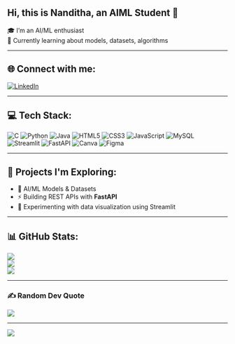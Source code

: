 ## Hi, this is Nanditha, an AIML Student 👋

🎓 I’m an AI/ML enthusiast  
🧪 Currently learning about models, datasets, algorithms 

---

## 🌐 Connect with me:
[![LinkedIn](https://img.shields.io/badge/LinkedIn-%230077B5.svg?logo=linkedin&logoColor=white)](https://www.linkedin.com/in/a-n-nanditha-562695259/)

---
## 💻 Tech Stack:
![C](https://img.shields.io/badge/c-%2300599C.svg?style=for-the-badge&logo=c&logoColor=white)
![Python](https://img.shields.io/badge/python-3670A0?style=for-the-badge&logo=python&logoColor=ffdd54)
![Java](https://img.shields.io/badge/java-%23ED8B00.svg?style=for-the-badge&logo=openjdk&logoColor=white)
![HTML5](https://img.shields.io/badge/html5-%23E34F26.svg?style=for-the-badge&logo=html5&logoColor=white)
![CSS3](https://img.shields.io/badge/css3-%231572B6.svg?style=for-the-badge&logo=css3&logoColor=white)
![JavaScript](https://img.shields.io/badge/javascript-%23323330.svg?style=for-the-badge&logo=javascript&logoColor=%23F7DF1E)
![MySQL](https://img.shields.io/badge/mysql-4479A1.svg?style=for-the-badge&logo=mysql&logoColor=white)
![Streamlit](https://img.shields.io/badge/Streamlit-%23FE4B4B.svg?style=for-the-badge&logo=streamlit&logoColor=white)
![FastAPI](https://img.shields.io/badge/fastapi-%2300C7B7.svg?style=for-the-badge&logo=fastapi&logoColor=white)
![Canva](https://img.shields.io/badge/Canva-%2300C4CC.svg?style=for-the-badge&logo=Canva&logoColor=white)
![Figma](https://img.shields.io/badge/Figma-%23F24E1E.svg?style=for-the-badge&logo=figma&logoColor=white)


---

## 🧠 Projects I'm Exploring:
- 🤖 AI/ML Models & Datasets
- ⚡ Building REST APIs with **FastAPI**
- 🧪 Experimenting with data visualization using Streamlit

---

## 📊 GitHub Stats:
![](https://github-readme-stats.vercel.app/api?username=nanditha-sagar&theme=shadow_red&hide_border=false&include_all_commits=false&count_private=false)<br/>
![](https://nirzak-streak-stats.vercel.app/?user=nanditha-sagar&theme=shadow_red&hide_border=false)<br/>
![](https://github-readme-stats.vercel.app/api/top-langs/?username=nanditha-sagar&theme=shadow_red&hide_border=false&include_all_commits=false&count_private=false&layout=compact)

---

### ✍️ Random Dev Quote
![](https://quotes-github-readme.vercel.app/api?type=horizontal&theme=dark)

---

[![](https://visitcount.itsvg.in/api?id=nanditha-sagar&icon=0&color=4)](https://visitcount.itsvg.in)

<!-- Proudly created with GPRM ( https://gprm.itsvg.in ) -->
